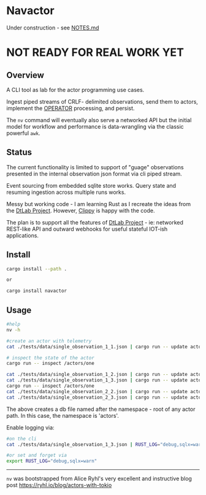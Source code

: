 Navactor
============

Under construction - see [NOTES.md](NOTES.md)

# NOT READY FOR REAL WORK YET

Overview
----------

A CLI tool as lab for the actor programming use cases.

Ingest piped streams of CRLF- delimited observations, send them to actors,
implement the [OPERATOR](https://github.com/DTLaboratory/dtlab-scala-alligator#operator-api) 
processing, and persist.

The `nv` command will eventually also serve a networked API but the initial 
model for workflow and performance is data-wrangling via the classic powerful `awk`.

Status
----------

The current functionality is limited to support of "guage" observations
presented in the internal observation json format via cli piped stream.

Event sourcing from embedded sqlite store works.  Query state and resuming
ingestion across multiple runs works.

Messy but working code - I am learning Rust as I recreate the ideas from
the [DtLab Project](https://home.dtlaboratory.com).  However, [Clippy](https://github.com/navicore/navactor/security/code-scanning) is happy with the code.

The plan is to support all the features of [DtLab Project](https://home.dtlaboratory.com) - ie: networked REST-like API and outward webhooks for useful stateful IOT-ish applications.

Install
----------

```bash
cargo install --path .

or

cargo install navactor
```


Usage
----------

```bash
#help
nv -h

#create an actor with telemetry
cat ./tests/data/single_observation_1_1.json | cargo run -- update actors

# inspect the state of the actor
cargo run -- inspect /actors/one

cat ./tests/data/single_observation_1_2.json | cargo run -- update actors
cat ./tests/data/single_observation_1_3.json | cargo run -- update actors
cargo run -- inspect /actors/one
cat ./tests/data/single_observation_2_2.json | cargo run -- update actors
cat ./tests/data/single_observation_2_3.json | cargo run -- update actors

```

The above creates a db file named after the namespace - root of any actor path.
In this case, the namespace is 'actors'.

Enable logging via:
```bash
#on the cli
cat ./tests/data/single_observation_1_3.json | RUST_LOG="debug,sqlx=warn" nv update actors

#or set and forget via
export RUST_LOG="debug,sqlx=warn"
```

----------

`nv` was bootstrapped from Alice Ryhl's very excellent and instructive blog post https://ryhl.io/blog/actors-with-tokio
